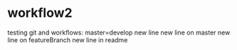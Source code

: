 # workflow2
testing git and workflows: master=develop
new line
new line on master
new line on featureBranch
new line in readme
